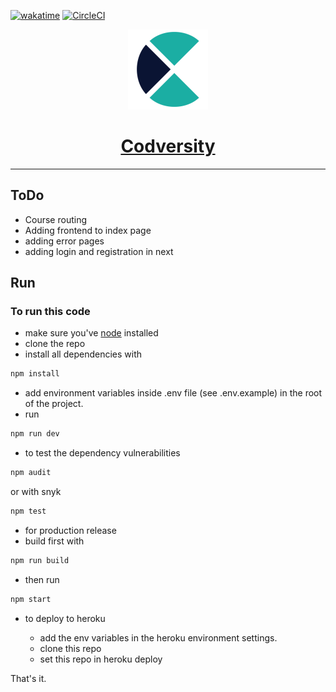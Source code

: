 [![wakatime](https://wakatime.com/badge/user/7da43ba9-2bc5-4a32-baea-19e38fc777e2/project/c824749e-8598-418b-a1e7-e66bc731c552.svg)](https://wakatime.com/badge/user/7da43ba9-2bc5-4a32-baea-19e38fc777e2/project/c824749e-8598-418b-a1e7-e66bc731c552)
[![CircleCI](https://circleci.com/gh/Codversity/Codversity.svg?style=svg&circle-token=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)](https://github.com/Codversity/Codversity)

<p align="center">
  <a href="https://codversity.com">
    <img src="public/img/logo.png" height="128">
    <h1 align="center">Codversity</h1>
  </a>
</p>
<hr/>

## ToDo

- Course routing
- Adding frontend to index page
- adding error pages
- adding login and registration in next

## Run

### To run this code

- make sure you've [node](https://nodejs.org/en/) installed
- clone the repo
- install all dependencies with

```bash
npm install
```

- add environment variables inside .env file (see .env.example) in the root of the project.
- run

```bash
npm run dev
```

- to test the dependency vulnerabilities

```bash
npm audit
```

or with snyk

```bash
npm test
```

- for production release
- build first with

```bash
npm run build
```

- then run

```bash
npm start
```

- to deploy to heroku

  - add the env variables in the heroku environment settings.
  - clone this repo
  - set this repo in heroku deploy

That's it.
